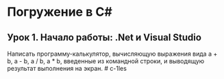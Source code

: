 # Погружение в С#
## Урок 1. Начало работы: .Net и Visual Studio

Написать программу-калькулятор, вычисляющую выражения вида a + b, a - b, a / b, a * b, введенные из командной строки, и выводящую результат выполнения на экран.
#   c - 1 l e s  
 